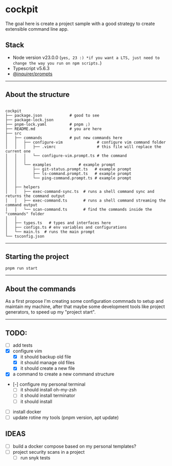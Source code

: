 # cockpit

The goal here is create a project sample with a good strategy to create extensible command line app.

## Stack

- Node version v23.0.0 (`yes, 23 :) *if you want a LTS, just need to change the way you run on npm scripts.`)
- Typescript v5.6.3
- [@inquirer/prompts](https://www.npmjs.com/package/@inquirer/prompts)

---

## About the structure

```shell

cockpit
├── package.json            # good to see
├── package-lock.json
├── pnpm-lock.yaml          # pnpm ;)
├── README.md               # you are here
├── src
│   ├── commands            # put new commands here
│   │   ├── configure-vim               # configure vim command folder
│   │   │   ├── .vimrc                  # this file will replace the current one
│   │   │   └── configure-vim.prompt.ts # the command
│   │   │
│   │   └── examples            # example prompt
│   │       ├── git-status.prompt.ts   # example prompt
│   │       ├── ls-command.prompt.ts   # example prompt
│   │       └── ping-command.prompt.ts # example prompt
│   │
│   ├── helpers
│   │   ├── exec-command-sync.ts  # runs a shell command sync and returns the command output
│   │   ├── exec-command.ts       # runs a shell command streaming the command output
│   │   └── scan-command.ts       # find the commands inside the "commands" folder
│   │
│   ├── types.ts   # types and interfaces here
│   ├── configs.ts # env variables and configurations
│   └── main.ts  # runs the main prompt
└── tsconfig.json
```

---

## Starting the project

```shell
pnpm run start
```

---

## About the commands

As a first propose I'm creating some configuration commnads to setup and maintain my machine,
after that maybe some development tools like project generators, to speed up my "project start".

---

## TODO:

- [ ] add tests
- [x] configure vim
  - [x] it should backup old file
  - [x] it should manage old files
  - [x] it should create a new file
- [x] a command to create a new command structure
- [-] configure my personal terminal
  - [ ] it should install oh-my-zsh
  - [ ] it should install terminator
  - [ ] it should install
- [ ] install docker
- [ ] update rotine my tools (pnpm version, apt update)

## IDEAS

- [ ] build a docker compose based on my personal templates?
- [ ] project security scans in a project
  - [ ] run snyk tests
